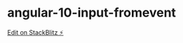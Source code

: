 # angular-10-input-fromevent

[Edit on StackBlitz ⚡️](https://stackblitz.com/edit/angular-10-input-fromevent)